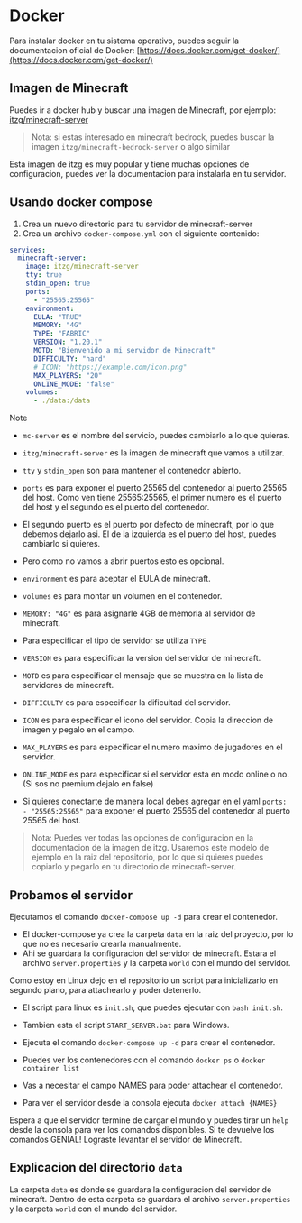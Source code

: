 
# Docker

Para instalar docker en tu sistema operativo, puedes seguir la documentacion oficial de Docker: [https://docs.docker.com/get-docker/](https://docs.docker.com/get-docker/)

## Imagen de Minecraft

Puedes ir a docker hub y buscar una imagen de Minecraft, por ejemplo: [itzg/minecraft-server](https://hub.docker.com/r/itzg/minecraft-server)

> Nota: si estas interesado en minecraft bedrock, puedes buscar la imagen `itzg/minecraft-bedrock-server` o algo similar

Esta imagen de itzg es muy popular y tiene muchas opciones de configuracion, puedes ver la documentacion para instalarla en tu servidor.

## Usando docker compose

1. Crea un nuevo directorio para tu servidor de minecraft-server
2. Crea un archivo `docker-compose.yml` con el siguiente contenido:

```yaml
services:
  minecraft-server:
    image: itzg/minecraft-server
    tty: true
    stdin_open: true
    ports:
      - "25565:25565"
    environment:
      EULA: "TRUE"
      MEMORY: "4G"
      TYPE: "FABRIC"
      VERSION: "1.20.1"
      MOTD: "Bienvenido a mi servidor de Minecraft"
      DIFFICULTY: "hard"
      # ICON: "https://example.com/icon.png"
      MAX_PLAYERS: "20"
      ONLINE_MODE: "false"
    volumes:
      - ./data:/data
```

>[!NOTE]
> - `mc-server` es el nombre del servicio, puedes cambiarlo a lo que quieras.
> - `itzg/minecraft-server` es la imagen de minecraft que vamos a utilizar.
> - `tty` y `stdin_open` son para mantener el contenedor abierto.
> - `ports` es para exponer el puerto 25565 del contenedor al puerto 25565 del host. Como ven tiene 25565:25565, el primer numero es el puerto del host y el segundo es el puerto del contenedor.
> - El segundo puerto es el puerto por defecto de minecraft, por lo que debemos dejarlo asi. El de la izquierda es el puerto del host, puedes cambiarlo si quieres.
> - Pero como no vamos a abrir puertos esto es opcional.
> - `environment` es para aceptar el EULA de minecraft.
> - `volumes` es para montar un volumen en el contenedor.
> 
> - `MEMORY: "4G"` es para asignarle 4GB de memoria al servidor de minecraft. 
> - Para especificar el tipo de servidor se utiliza `TYPE`
> - `VERSION` es para especificar la version del servidor de minecraft.
> - `MOTD` es para especificar el mensaje que se muestra en la lista de servidores de minecraft.
> - `DIFFICULTY` es para especificar la dificultad del servidor.
> - `ICON` es para especificar el icono del servidor. Copia la direccion de imagen y pegalo en el campo.
> - `MAX_PLAYERS` es para especificar el numero maximo de jugadores en el servidor.
> - `ONLINE_MODE` es para especificar si el servidor esta en modo online o no. (Si sos no premium dejalo en false)

- Si quieres conectarte de manera local debes agregar en el yaml `ports: - "25565:25565"` para exponer el puerto 25565 del contenedor al puerto 25565 del host.

> Nota: Puedes ver todas las opciones de configuracion en la documentacion de la imagen de itzg.
> Usaremos este modelo de ejemplo en la raiz del repositorio, por lo que si quieres puedes copiarlo y pegarlo en tu directorio de minecraft-server.

## Probamos el servidor

Ejecutamos el comando `docker-compose up -d` para crear el contenedor.

- El docker-compose ya crea la carpeta `data` en la raiz del proyecto, por lo que no es necesario crearla manualmente.
- Ahi se guardara la configuracion del servidor de minecraft. Estara el archivo `server.properties` y la carpeta `world` con el mundo del servidor.

Como estoy en Linux dejo en el repositorio un script para inicializarlo en segundo plano, para attachearlo y poder detenerlo.
- El script para linux es `init.sh`, que puedes ejecutar con `bash init.sh`.
- Tambien esta el script `START_SERVER.bat` para Windows.

- Ejecuta el comando `docker-compose up -d` para crear el contenedor.

- Puedes ver los contenedores con el comando `docker ps` o `docker container list`
- Vas a necesitar el campo NAMES para poder attachear el contenedor.

- Para ver el servidor desde la consola ejecuta `docker attach {NAMES}`

Espera a que el servidor termine de cargar el mundo y puedes tirar un `help` desde la consola para ver los comandos disponibles. Si te devuelve los comandos GENIAL! Lograste levantar el servidor de Minecraft.

## Explicacion del directorio `data`

La carpeta `data` es donde se guardara la configuracion del servidor de minecraft. Dentro de esta carpeta se guardara el archivo `server.properties` y la carpeta `world` con el mundo del servidor.
